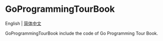 # GoProgrammingTourBook

English | [简体中文](./README-zh.md "简体中文")

GoProgrammingTourBook include the code of Go Programming Tour Book.